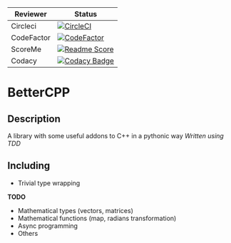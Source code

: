 | Reviewer | Status |
|---|---|
| Circleci | [![CircleCI](https://circleci.com/gh/TiphaineLAURENT/BetterCPP/tree/master.svg?style=svg)](https://circleci.com/gh/TiphaineLAURENT/BetterCPP/tree/master) |
| CodeFactor | [![CodeFactor](https://www.codefactor.io/repository/github/tiphainelaurent/bettercpp/badge)](https://www.codefactor.io/repository/github/tiphainelaurent/bettercpp) |
| ScoreMe | [![Readme Score](http://readme-score-api.herokuapp.com/score.svg?url=https://github.com/tiphainelaurent/bettercpp/blob/master/readme.md)](http://clayallsopp.github.io/readme-score?url=https://github.com/tiphainelaurent/bettercpp/blob/master/readme.md) |
| Codacy | [![Codacy Badge](https://api.codacy.com/project/badge/Grade/c40884ef6301488dbb03ded76676caa1)](https://www.codacy.com/app/TiphaineLAURENT/BetterCPP?utm_source=github.com&amp;utm_medium=referral&amp;utm_content=TiphaineLAURENT/BetterCPP&amp;utm_campaign=Badge_Grade) |

# BetterCPP

## Description
A library with some useful addons to C++ in a pythonic way
*Written using TDD*

## Including
* Trivial type wrapping

**TODO**
* Mathematical types (vectors, matrices)
* Mathematical functions (map, radians transformation)
* Async programming
* Others
